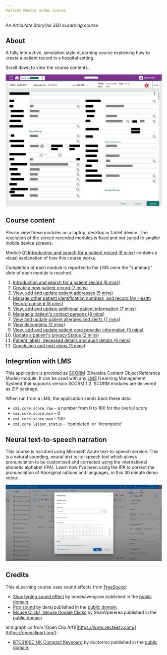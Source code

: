 ```yaml
---
Patient Master Index course
---
```


*An Articulate Storyline 360 eLearning course*

## About

A fully interactive, simulation style eLearning course explaining how to create a patient record in a hospital setting.

Scroll down to view the course contents.

![Patient Master Index course preview](../assets/images/PMISnapshot.png)

## Course content

Please view these modules on a laptop, desktop or tablet device. The resolution of the screen recorded modules is fixed and not suited to smaller mobile device screens.

Module [01 Introduction and search for a patient record (8 mins)](/01/story.html) contains a visual explanation of how this course works.

Completion of each module is reported to the LMS once the "summary" slide of each module is reached.

1. [Introduction and search for a patient record (8 mins)](/01/story.html)
2. [Create a new patient record (7 mins)](/02/story.html)
3. [View, add and update patient addresses (5 mins)](/03/story.html)
4. [Manage other patient identification numbers, and record My Health Record consent (8 mins)](/04/story.html)
5. [View, add and update additional patient information (7 mins)](/05/story.html)
6. [Manage a patient's contact persons (9 mins)](/06/story.html)
7. [View and update patient allergies and alerts (7 mins)](/07/story.html)
8. [View documents (2 mins)](/08/story.html)
9. [View, add and update patient care provider information (5 mins)](/09/story.html)
10. [Update a patient's privacy Status (2 mins)](/10/story.html)
11. [Patient labels, deceased details and audit details (6 mins)](/11/story.html)
12. [Conclusion and next steps (3 mins)](/12/story.html)

## Integration with LMS

This application is provided as [SCORM](https://scorm.com/scorm-explained/one-minute-scorm-overview/) (Sharable Content Object Reference Model) module. It can be used with any [LMS](https://en.wikipedia.org/wiki/Learning_management_system) (Learning Management System) that supports version SCORM 1.2. SCORM modules are delivered as ZIP package.

When run from a LMS, the application sends back these data:

* `cmi.core.score.raw` – a number from 0 to 100 for the overall score
* `cmi.core.score.min` – 0
* `cmi.core.score.max` – 100
* `cmi.core.lesson_status` – 'completed' or 'incomplete'

## Neural text-to-speech narration
This course is narrated using Microsoft Azure text-to-speech service. This is a natural sounding, neural text to-to-speech tool which allows pronunciation to be customised and corrected using the international phonetic alphabet (IPA). Learn how I've been using the IPA to correct the pronunciation of Aboriginal nations and languages, in this 30 minute demo video:

[![Microsoft Azure text-to-speech demonstration](../assets/images/AzureTTSDemo.jpg)](https://youtu.be/_KpkvwN8sdU?si=r5r8dFDCI376SGcd)

## Credits

This eLearning course uses sound effects from [FreeSound](https://freesound.org/):

* [Slow typing sound effect](https://freesound.org/people/bonesawmgraw/sounds/572977/) by bonesawmgraw published in the [public domain](https://creativecommons.org/publicdomain/zero/1.0/),
* [Pop sound](https://freesound.org/people/deraj/sounds/202230) by deraj published in the [public domain](https://creativecommons.org/publicdomain/zero/1.0/),
* [Mouse Clicks, Mouse Double Clicks](https://freesound.org/people/ShanVpererea/sounds/542080/) by ShanVpererea published in the [public domain](https://creativecommons.org/publicdomain/zero/1.0/)

and graphics from [Open Clip Art]([https://www.vecteezy.com/](https://openclipart.org/):

* [BTC6100C UK Compact Keyboard]([https://www.vecteezy.com/free-vector/clock-icon](https://openclipart.org/detail/4946/btc6100c-uk-compact-keyboard)) by doctormo published in the [public domain](https://creativecommons.org/publicdomain/zero/1.0/),
